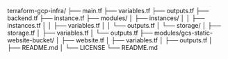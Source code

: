 terraform-gcp-infra/
├── main.tf
├── variables.tf
├── outputs.tf
├── backend.tf
├── instance.tf
├── modules/
│   ├── instances/
│   │   ├── instances.tf
│   │   ├── variables.tf
│   │   └── outputs.tf
│   └── storage/
│       ├── storage.tf
│       ├── variables.tf
│       └── outputs.tf
├── modules/gcs-static-website-bucket/
│   ├── website.tf
│   ├── variables.tf
│   ├── outputs.tf
│   ├── README.md
│   └── LICENSE
└── README.md
